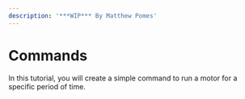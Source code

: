 ```yaml
---
description: '***WIP*** By Matthew Pomes'
---
```


# Commands

In this tutorial, you will create a simple command to run a motor for a specific period of time.

